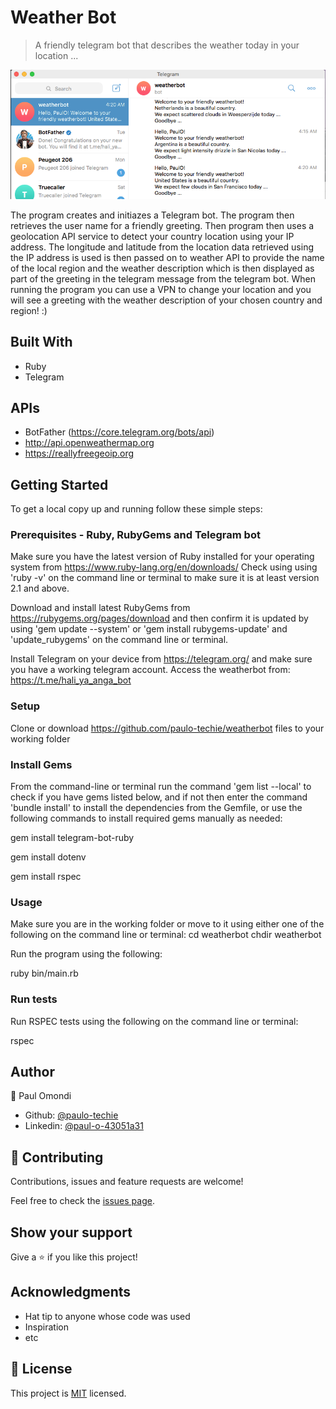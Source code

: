 # Weather Bot

> A friendly telegram bot that describes the weather today in your location ...

![screenshot](./app_screenshot.png)

The program creates and initiazes a Telegram bot. The program then retrieves the user name for a friendly greeting. Then program then uses a geolocation API service to detect your country location using your IP address. The longitude and latitude from the location data retrieved using the IP address is used is then passed on to weather API to provide the name of the local region and the weather description which is then displayed as part of the greeting in the telegram message from the telegram bot. 
When running the program you can use a VPN to change your location and you will see a greeting with the weather description of your chosen country and region! :)

## Built With

- Ruby
- Telegram

## APIs

- BotFather (https://core.telegram.org/bots/api)
- http://api.openweathermap.org
- https://reallyfreegeoip.org


## Getting Started

To get a local copy up and running follow these simple steps:

### Prerequisites - Ruby, RubyGems and Telegram bot

Make sure you have the latest version of Ruby installed for your operating system from https://www.ruby-lang.org/en/downloads/
Check using using 'ruby -v' on the command line or terminal to make sure it is at least version 2.1 and above.

Download and install latest RubyGems from https://rubygems.org/pages/download and then confirm it is updated by using 'gem update --system' or 'gem install rubygems-update' and 'update_rubygems'  on the command line or terminal.

Install Telegram on your device from https://telegram.org/ and make sure you have a working telegram account. Access the weatherbot from: https://t.me/hali_ya_anga_bot

### Setup

Clone or download https://github.com/paulo-techie/weatherbot files to your working folder


### Install Gems

From the command-line or terminal run the command 'gem list --local' to check if you have gems listed below, 
and if not then enter the command 'bundle install' to install the dependencies from the Gemfile,
or use the following commands to install required gems manually as needed:

gem install telegram-bot-ruby

gem install dotenv

gem install rspec


### Usage

Make sure you are in the working folder or move to it using either one of the following on the command line or terminal: 
cd weatherbot 
chdir weatherbot

Run the program using the following:

ruby bin/main.rb

### Run tests

Run RSPEC tests using the following on the command line or terminal:

rspec



## Author

👤 Paul Omondi

- Github: [@paulo-techie](https://github.com/githubhandle)
- Linkedin: [@paul-o-43051a31](https://www.linkedin.com/in/paul-o-43051a31/)


## 🤝 Contributing

Contributions, issues and feature requests are welcome!

Feel free to check the [issues page](issues/).

## Show your support

Give a ⭐️ if you like this project!

## Acknowledgments

- Hat tip to anyone whose code was used
- Inspiration
- etc

## 📝 License

This project is [MIT](lic.url) licensed.
